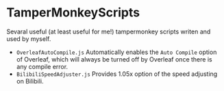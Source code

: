 # TamperMonkeyScripts
Sevaral useful (at least useful for me!) tampermonkey scripts writen and used by myself.

- `OverleafAutoCompile.js`
  Automatically enables the `Auto Compile` option of Overleaf, which will always be turned off by Overleaf once there is any compile error.
- `BilibiliSpeedAdjuster.js`
  Provides 1.05x option of the speed adjusting on Bilibili.
